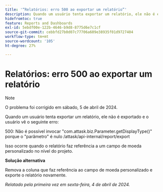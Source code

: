 ```yaml
---
title: '“Relatórios: erro 500 ao exportar um relatório”'
description: Quando um usuário tenta exportar um relatório, ele não é exportado e o usuário vê um erro. Uma solução alternativa está disponível.
hidefromtoc: true
feature: Reports and Dashboards
exl-id: 5ebdf00e-122b-4646-b9d8-8775d6e7c1cf
source-git-commit: cebbfd27b0d07c77706a609e38935f01d9727404
workflow-type: tm+mt
source-wordcount: '105'
ht-degree: 27%

---
```


# Relatórios: erro 500 ao exportar um relatório

>[!NOTE]
>
>O problema foi corrigido em sábado, 5 de abril de 2024.

Quando um usuário tenta exportar um relatório, ele não é exportado e o usuário vê o seguinte erro:

500: Não é possível invocar &quot;com.attask.biz.Parameter.getDisplayType()&quot; porque o &quot;parâmetro&quot; é nulo /attask/api-internal/report/export

Isso ocorre quando o relatório faz referência a um campo de moeda personalizado no nível do projeto.

**Solução alternativa**

Remova a coluna que faz referência ao campo de moeda personalizado e exporte o relatório novamente.

_Relatado pela primeira vez em sexta-feira, 4 de abril de 2024._
